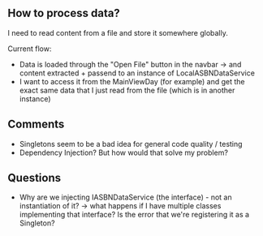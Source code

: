 ## How to process data?
I need to read content from a file and store it somewhere globally.

Current flow:
- Data is loaded through the "Open File" button in the navbar -> and content extracted + passend to an instance of LocalASBNDataService
- I want to access it from the MainViewDay (for example) and get the exact same data that I just read from the file (which is in another instance)

## Comments
- Singletons seem to be a bad idea for general code quality / testing
- Dependency Injection? But how would that solve my problem?


## Questions
- Why are we injecting IASBNDataService (the interface) - not an instantiation of it? -> what happens if I have multiple classes implementing that interface? Is the error that we're registering it as a Singleton?
